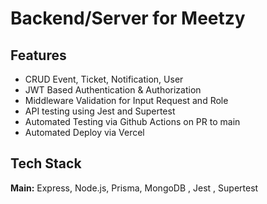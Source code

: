 # Backend/Server for Meetzy 
## Features

- CRUD Event, Ticket, Notification, User
- JWT Based Authentication & Authorization
- Middleware Validation for Input Request and Role
- API testing using Jest and Supertest
- Automated Testing via Github Actions on PR to main
- Automated Deploy via Vercel

## Tech Stack
**Main:** Express, Node.js,  Prisma, MongoDB , Jest , Supertest


